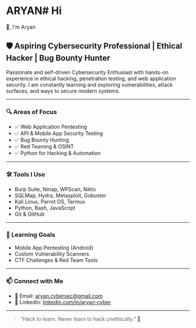 # ARYAN# Hi 
👋, I'm Aryan

## 🛡️ Aspiring Cybersecurity Professional | Ethical Hacker | Bug Bounty Hunter

Passionate and self-driven Cybersecurity Enthusiast with hands-on experience in ethical hacking, penetration testing, and web application security. I am constantly learning and exploring vulnerabilities, attack surfaces, and ways to secure modern systems.

---

### 🔍 Areas of Focus

- ✅ Web Application Pentesting
- ✅ API & Mobile App Security Testing
- ✅ Bug Bounty Hunting
- ✅ Red Teaming & OSINT
- ✅ Python for Hacking & Automation

---

### 🛠️ Tools I Use

- Burp Suite, Nmap, WPScan, Nikto
- SQLMap, Hydra, Metasploit, Gobuster
- Kali Linux, Parrot OS, Termux
- Python, Bash, JavaScript
- Git & GitHub

---

### 🧠 Learning Goals

- Mobile App Pentesting (Android)
- Custom Vulnerability Scanners
- CTF Challenges & Red Team Tools

---

### 📫 Connect with Me

- 📧 Email: [aryan.cybersec@gmail.com](mailto:aryan.cybersec@gmail.com)
- 💼 LinkedIn: [linkedin.com/in/aryan-cyber](https://linkedin.com/in/aryan-cyber)

---

> “Hack to learn. Never learn to hack unethically.” 🧠
